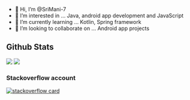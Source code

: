 - 👋 Hi, I’m @SriMani-7
- 👀 I’m interested in ... Java, android app development and JavaScript
- 🌱 I’m currently learning ... Kotlin, Spring framework
- 💞️ I’m looking to collaborate on ... Android app projects

<!---
SriMani-7/SriMani-7 is a ✨ special ✨ repository because its `README.md` (this file) appears on your GitHub profile.
You can click the Preview link to take a look at your changes.
--->

## Github Stats

<img src = "https://github-readme-stats.vercel.app/api?username=SriMani-7&show_icons=true&border_radius=20&include_all_commits=true"/>  
<img src = "https://github-readme-stats.vercel.app/api/top-langs/?username=SriMani-7&layout=compact&langs_count=10&border_radius=20" />

### Stackoverflow account

[![stackoverflow card](https://readme-components.vercel.app/api?component=stackoverflow&stackoverflowid=17664120)](https://stackoverflow.com/users/17664120/sri-mani789)
